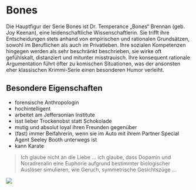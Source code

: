 # Bones

Die Hauptfigur der Serie Bones ist Dr. Temperance „Bones“ Brennan (geb. Joy Keenan), eine leidenschaftliche Wissenschaftlerin. Sie trifft ihre Entscheidungen stets anhand von empirischen und rationalen Grundsätzen, sowohl im Beruflichen als auch im Privatleben. Ihre sozialen Kompetenzen hingegen werden als sehr beschränkt beschrieben, sie wirke oft gefühlskalt, distanziert und mitunter misstrauisch.
Ihre konsequent rationale Argumentation führt öfter zu komischen Situationen, was der ansonsten eher klassischen Krimmi-Serie einen besonderen Humor verleiht.

## Besondere Eigenschaften
* forensische Anthropologin
* hochintelligent
* arbeitet am Jeffersonian Institute 
* isst lieber Trockenobst statt Schokolade 
* mutig und absolut loyal ihren Freunden gegenüber
* (fast) immer Beifahrerin, wenn sie im Auto mit ihrem Partner Special Agent Seeley Booth unterwegs ist
* kann Karate


> Ich glaube nicht an die Liebe ... ich glaube, dass Dopamin und Noradrenalin 
> eine Euphorie aufgrund bestimmter biologischer Auslöser simulieren, wie Geruch, 
> symmetrische Gesichtszüge ...


<img src="https://www.augsburger-allgemeine.de/img/bilder/crop57369321/4486562986-cv16_9-w1880/Bones-Die-Knochenjaegerin.jpg"/>
